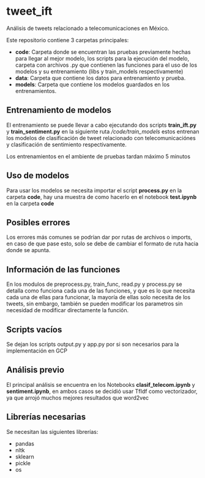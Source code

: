 # tweet_ift
Análisis de tweets relacionado a telecomunicaciones en México.

Este repositorio contiene 3 carpetas principales:

+ **code**: Carpeta donde se encuentran las pruebas previamente hechas para llegar al mejor modelo, los scripts para la ejecución del modelo, carpeta con archivos .py que contienen las funciones para el uso de los modelos y su entrenamiento (libs y train_models respectivamente)  
+ **data**: Carpeta que contiene los datos para entrenamiento y prueba.
+ **models**: Carpeta que contiene los modelos guardados en los entrenamientos.

## Entrenamiento de modelos
El entrenamiento se puede llevar a cabo ejecutando dos scripts **train_ift.py** y **train_sentiment.py** en la siguiente ruta */code/train_models* estos entrenan los modelos de clasificación de tweet relacionado con telecomunicaciónes y clasificación de sentimiento respectivamente.

Los entrenamientos en el ambiente de pruebas tardan máximo 5 minutos

## Uso de modelos
Para usar los modelos se necesita importar el script **process.py** en la carpeta **code**, hay una muestra de como hacerlo en el notebook **test.ipynb** en la carpeta **code**

## Posibles errores
Los errores más comunes se podrían dar por rutas de archivos o imports, en caso de que pase esto, solo se debe de cambiar el formato de ruta hacia donde se apunta.

## Información de las funciones
En los modulos de preprocess.py, train_func, read.py y process.py se detalla como funciona cada una de las funciones, y que es lo que necesita cada una de ellas para funcionar, la mayoría de ellas solo necesita de los tweets, sin embargo, también se pueden modificar los parametros sin necesidad de modificar directamente la función.

## Scripts vacíos
Se dejan los scripts output.py y app.py por si son necesarios para la implementación en GCP

## Análisis previo
El principal análisis se encuentra en los Notebooks **clasif_telecom.ipynb** y **sentiment.ipynb**, en ambos casos se decidió usar TfIdf como vectorizador, ya que arrojó muchos mejores resultados que word2vec

## Librerías necesarias
Se necesitan las siguientes librerías:
+ pandas
+ nltk
+ sklearn
+ pickle
+ os